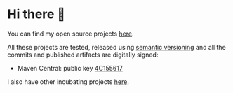 # Hi there 👋

You can find my open source projects [here](https://github.com/leplusorg?tab=repositories).

All these projects are tested, released using [semantic versioning](https://semver.org) and
all the commits and published artifacts are digitally signed:
- Maven Central: public key [4C155617](https://pgp.mit.edu/pks/lookup?op=get&search=0x6B1B9BE54C155617)

I also have other incubating projects [here](https://github.com/thomasleplus?tab=repositories).
